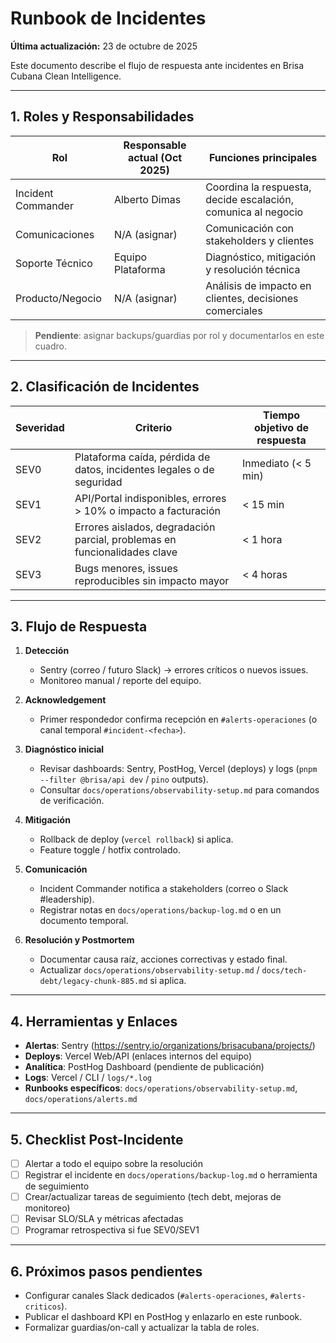# Runbook de Incidentes

**Última actualización:** 23 de octubre de 2025

Este documento describe el flujo de respuesta ante incidentes en Brisa Cubana Clean Intelligence.

---

## 1. Roles y Responsabilidades

| Rol                | Responsable actual (Oct 2025) | Funciones principales                                         |
| ------------------ | ----------------------------- | ------------------------------------------------------------- |
| Incident Commander | Alberto Dimas                 | Coordina la respuesta, decide escalación, comunica al negocio |
| Comunicaciones     | N/A (asignar)                 | Comunicación con stakeholders y clientes                      |
| Soporte Técnico    | Equipo Plataforma             | Diagnóstico, mitigación y resolución técnica                  |
| Producto/Negocio   | N/A (asignar)                 | Análisis de impacto en clientes, decisiones comerciales       |

> **Pendiente**: asignar backups/guardias por rol y documentarlos en este cuadro.

---

## 2. Clasificación de Incidentes

| Severidad | Criterio                                                                  | Tiempo objetivo de respuesta |
| --------- | ------------------------------------------------------------------------- | ---------------------------- |
| SEV0      | Plataforma caída, pérdida de datos, incidentes legales o de seguridad     | Inmediato (< 5 min)          |
| SEV1      | API/Portal indisponibles, errores > 10% o impacto a facturación           | < 15 min                     |
| SEV2      | Errores aislados, degradación parcial, problemas en funcionalidades clave | < 1 hora                     |
| SEV3      | Bugs menores, issues reproducibles sin impacto mayor                      | < 4 horas                    |

---

## 3. Flujo de Respuesta

1. **Detección**
   - Sentry (correo / futuro Slack) → errores críticos o nuevos issues.
   - Monitoreo manual / reporte del equipo.

2. **Acknowledgement**
   - Primer respondedor confirma recepción en `#alerts-operaciones` (o canal temporal `#incident-<fecha>`).

3. **Diagnóstico inicial**
   - Revisar dashboards: Sentry, PostHog, Vercel (deploys) y logs (`pnpm --filter @brisa/api dev` / `pino` outputs).
   - Consultar `docs/operations/observability-setup.md` para comandos de verificación.

4. **Mitigación**
   - Rollback de deploy (`vercel rollback`) si aplica.
   - Feature toggle / hotfix controlado.

5. **Comunicación**
   - Incident Commander notifica a stakeholders (correo o Slack #leadership).
   - Registrar notas en `docs/operations/backup-log.md` o en un documento temporal.

6. **Resolución y Postmortem**
   - Documentar causa raíz, acciones correctivas y estado final.
   - Actualizar `docs/operations/observability-setup.md` / `docs/tech-debt/legacy-chunk-885.md` si aplica.

---

## 4. Herramientas y Enlaces

- **Alertas**: Sentry (https://sentry.io/organizations/brisacubana/projects/)
- **Deploys**: Vercel Web/API (enlaces internos del equipo)
- **Analítica**: PostHog Dashboard (pendiente de publicación)
- **Logs**: Vercel / CLI / `logs/*.log`
- **Runbooks específicos**: `docs/operations/observability-setup.md`, `docs/operations/alerts.md`

---

## 5. Checklist Post-Incidente

- [ ] Alertar a todo el equipo sobre la resolución
- [ ] Registrar el incidente en `docs/operations/backup-log.md` o herramienta de seguimiento
- [ ] Crear/actualizar tareas de seguimiento (tech debt, mejoras de monitoreo)
- [ ] Revisar SLO/SLA y métricas afectadas
- [ ] Programar retrospectiva si fue SEV0/SEV1

---

## 6. Próximos pasos pendientes

- Configurar canales Slack dedicados (`#alerts-operaciones`, `#alerts-criticos`).
- Publicar el dashboard KPI en PostHog y enlazarlo en este runbook.
- Formalizar guardias/on-call y actualizar la tabla de roles.
